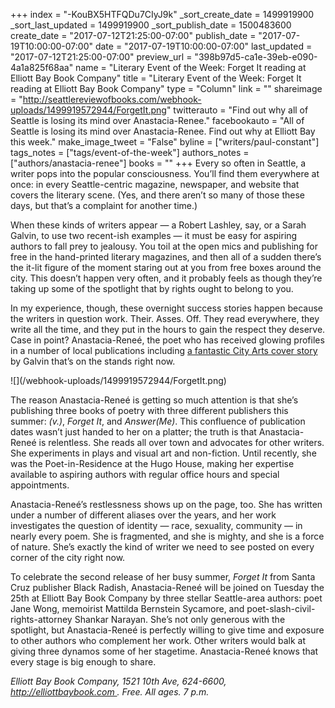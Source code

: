+++
index = "-KouBX5HTFQDu7CIyJ9k"
_sort_create_date = 1499919900
_sort_last_updated = 1499919900
_sort_publish_date = 1500483600
create_date = "2017-07-12T21:25:00-07:00"
publish_date = "2017-07-19T10:00:00-07:00"
date = "2017-07-19T10:00:00-07:00"
last_updated = "2017-07-12T21:25:00-07:00"
preview_url = "398b97d5-ca1e-39eb-e090-4a1a825f68aa"
name = "Literary Event of the Week: Forget It reading at Elliott Bay Book Company"
title = "Literary Event of the Week: Forget It reading at Elliott Bay Book Company"
type = "Column"
link = ""
shareimage = "http://seattlereviewofbooks.com/webhook-uploads/1499919572944/ForgetIt.png"
twitterauto = "Find out why all of Seattle is losing its mind over Anastacia-Renee."
facebookauto = "All of Seattle is losing its mind over Anastacia-Renee. Find out why at Elliott Bay this week."
make_image_tweet = "False"
byline = ["writers/paul-constant"]
tags_notes = ["tags/event-of-the-week"]
authors_notes = ["authors/anastacia-renee"]
books = ""
+++
Every so often in Seattle, a writer pops into the popular consciousness. You’ll find them everywhere at once: in every Seattle-centric magazine, newspaper, and website that covers the literary scene. (Yes, and there aren’t so many of those these days, but that’s a complaint for another time.)

When these kinds of writers appear — a Robert Lashley, say, or a Sarah Galvin, to use two recent-ish examples — it must be easy for aspiring authors to fall prey to jealousy. You toil at the open mics and publishing for free in the hand-printed literary magazines, and then all of a sudden there’s the it-lit figure of the moment staring out at you from free boxes around the city. This doesn’t happen very often, and it probably feels as though they’re taking up some of the spotlight that by rights ought to belong to you.

In my experience, though, these overnight success stories happen because the writers in question work. Their. Asses. Off. They read everywhere, they write all the time, and they put in the hours to gain the respect they deserve. Case in point? Anastacia-Reneé, the poet who has received glowing profiles in a number of local publications including [a fantastic City Arts cover story]( http://www.cityartsonline.com/articles/linguistic-gymnast) by Galvin that’s on the stands right now.

<p class="image-left">![](/webhook-uploads/1499919572944/ForgetIt.png)</p>

The reason Anastacia-Reneé is getting so much attention is that she’s publishing three books of poetry with three different publishers this summer: *(v.)*, *Forget It*, and *Answer(Me)*. This confluence of publication dates wasn’t just handed to her on a platter; the truth is that Anastacia-Reneé is relentless. She reads all over town and advocates for other writers. She experiments in plays and visual art and non-fiction. Until recently, she was the Poet-in-Residence at the Hugo House, making her expertise available to aspiring authors with regular office hours and special appointments.

Anastacia-Reneé’s restlessness shows up on the page, too. She has written under a number of different aliases over the years, and her work investigates the question of identity — race, sexuality, community — in nearly every poem. She is fragmented, and she is mighty, and she is a force of nature. She’s exactly the kind of writer we need to see posted on every corner of the city right now.

To celebrate the second release of her busy summer, *Forget It* from Santa Cruz publisher Black Radish, Anastacia-Reneé will be joined on Tuesday the 25th at Elliott Bay Book Company by three stellar Seattle-area authors: poet Jane Wong, memoirist Mattilda Bernstein Sycamore, and poet-slash-civil-rights-attorney Shankar Narayan. She’s not only generous with the spotlight, but Anastacia-Reneé is perfectly willing to give time and exposure to other authors who complement her work. Other writers would balk at giving three dynamos some of her stagetime. Anastacia-Reneé knows that every stage is big enough to share.

*Elliott Bay Book Company, 1521 10th Ave, 624-6600, http://elliottbaybook.com . Free. All ages. 7 p.m.*

